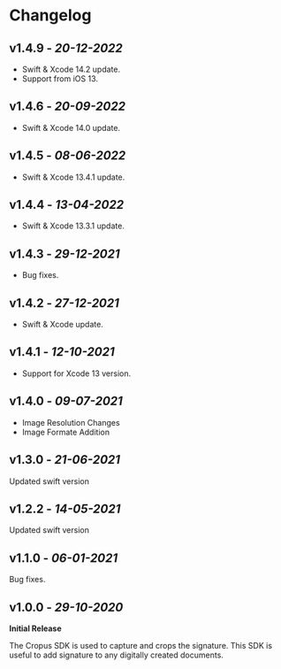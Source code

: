 # Changelog

## **v1.4.9** - *20-12-2022*
- Swift & Xcode 14.2 update.
- Support from iOS 13.

## **v1.4.6** - *20-09-2022*
- Swift & Xcode 14.0 update.

## **v1.4.5** - *08-06-2022*
- Swift & Xcode 13.4.1 update.

## **v1.4.4** - *13-04-2022*
- Swift & Xcode 13.3.1 update.

## **v1.4.3** - *29-12-2021*
- Bug fixes.

## **v1.4.2** - *27-12-2021*
- Swift & Xcode update.

## **v1.4.1** - *12-10-2021*
- Support for Xcode 13 version.

## **v1.4.0** - *09-07-2021*
 - Image Resolution Changes 
 - Image Formate Addition

## **v1.3.0** - *21-06-2021*
 Updated swift version
 
## **v1.2.2** - *14-05-2021*
 Updated swift version

## **v1.1.0** - *06-01-2021*
 
Bug fixes.

## **v1.0.0** - *29-10-2020*
 **Initial Release**
 
The Cropus SDK is used to capture and crops the signature. This SDK is useful to add signature to any digitally created documents.
